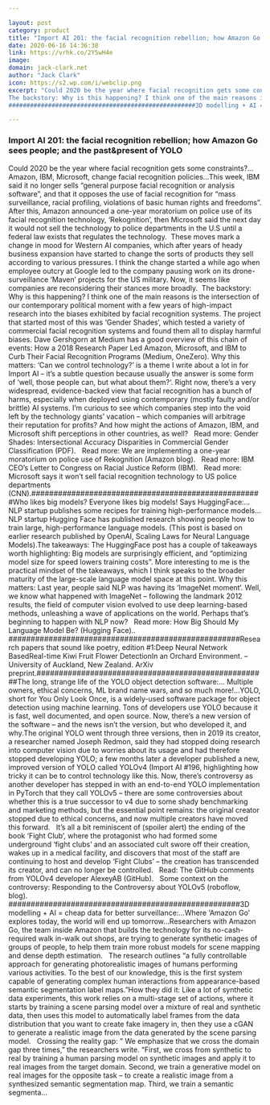 ```yaml
---

layout: post
category: product
title: "Import AI 201: the facial recognition rebellion; how Amazon Go sees people; and the past&amp;present of YOLO"
date: 2020-06-16 14:36:38
link: https://vrhk.co/2Y5wH4e
image: 
domain: jack-clark.net
author: "Jack Clark"
icon: https://s2.wp.com/i/webclip.png
excerpt: "Could 2020 be the year where facial recognition gets some constraints?&hellip;Amazon, IBM, Microsoft, change facial recognition policies&hellip;This week, IBM said it no longer sells &ldquo;general purpose facial recognition or analysis software&rdquo;, and that it opposes the use of facial recognition for &ldquo;mass surveillance, racial profiling, violations of basic human rights and freedoms&rdquo;. After this, Amazon announced a one-year moratorium on police use of its facial recognition technology, &lsquo;Rekognition&rsquo;, then Microsoft said the next day it would not sell the technology to police departments in the U.S until a federal law exists that regulates the technology.&nbsp; These moves mark a change in mood for Western AI companies, which after years of heady business expansion have started to change the sorts of products they sell according to various pressures. I think the change started a while ago when employee outcry at Google led to the company pausing work on its drone-surveillance &lsquo;Maven&rsquo; projects for the US military. Now, it seems like companies are reconsidering their stances more broadly.&nbsp;
The backstory: Why is this happening? I think one of the main reasons is the intersection of our contemporary political moment with a few years of high-impact research into the biases exhibited by facial recognition systems. The project that started most of this was &lsquo;Gender Shades&lsquo;, which tested a variety of commercial facial recognition systems and found them all to display harmful biases. Dave Gershgorn at Medium has a good overview of this chain of events: How a 2018 Research Paper Led Amazon, Microsoft, and IBM to Curb Their Facial Recognition Programs (Medium, OneZero). Why this matters: &lsquo;Can we control technology?&rsquo; is a theme I write about a lot in for Import AI &ndash; it&rsquo;s a subtle question because usually the answer is some form of &lsquo;well, those people can, but what about them?&lsquo;. Right now, there&rsquo;s a very widespread, evidence-backed view that facial recognition has a bunch of harms, especially when deployed using contemporary (mostly faulty and/or brittle) AI systems. I&rsquo;m curious to see which companies step into the void left by the technology giants&rsquo; vacation &ndash; which companies will arbitrage their reputation for profits? And how might the actions of Amazon, IBM, and Microsoft shift perceptions in other countries, as well? &nbsp; Read more: Gender Shades: Intersectional Accuracy Disparities in Commercial Gender Classification (PDF). &nbsp; Read more: We are implementing a one-year moratorium on police use of Rekognition (Amazon blog). &nbsp; Read more: IBM CEO&rsquo;s Letter to Congress on Racial Justice Reform (IBM). &nbsp; Read more: Microsoft says it won&rsquo;t sell facial recognition technology to US police departments (CNN).####################################################Who likes big models? Everyone likes big models! Says HuggingFace:&hellip;NLP startup publishes some recipes for training high-performance models&hellip;NLP startup Hugging Face has published research showing people how to train large, high-performance language models. (This post is based on earlier research published by OpenAI, Scaling Laws for Neural Language Models).The takeaways: The HuggingFace post has a couple of takeaways worth highlighting: Big models are surprisingly efficient, and &ldquo;optimizing model size for speed lowers training costs&rdquo;. More interesting to me is the practical mindset of the takeaways, which I think speaks to the broader maturity of the large-scale language model space at this point. Why this matters: Last year, people said NLP was having its &lsquo;ImageNet moment&lsquo;. Well, we know what happened with ImageNet &ndash; following the landmark 2012 results, the field of computer vision evolved to use deep learning-based methods, unleashing a wave of applications on the world. Perhaps that&rsquo;s beginning to happen with NLP now? &nbsp; Read more: How Big Should My Language Model Be? (Hugging Face).. ####################################################Research papers that sound like poetry, edition #1:Deep Neural Network BasedReal-time Kiwi Fruit Flower DetectionIn an Orchard Environment. &ndash; University of Auckland, New Zealand. ArXiv preprint.####################################################The long, strange life of the YOLO object detection software:&hellip; Multiple owners, ethical concerns, ML brand name wars, and so much more!&hellip;YOLO, short for You Only Look Once, is a widely-used software package for object detection using machine learning. Tons of developers use YOLO because it is fast, well documented, and open source. Now, there&rsquo;s a new version of the software &ndash; and the news isn&rsquo;t the version, but who developed it, and why.The original YOLO went through three versions, then in 2019 its creator, a researcher named Joseph Redmon, said they had stopped doing research into computer vision due to worries about its usage and had therefore stopped developing YOLO; a few months later a developer published a new, improved version of YOLO called YOLOv4 (Import AI #196, highlighting how tricky it can be to control technology like this. Now, there&rsquo;s controversy as another developer has stepped in with an end-to-end YOLO implementation in PyTorch that they call YOLOv5 &ndash; there are some controversies about whether this is a true successor to v4 due to some shady benchmarking and marketing methods, but the essential point remains: the original creator stopped due to ethical concerns, and now multiple creators have moved this forward.  &nbsp; It&rsquo;s all a bit reminiscent of (spoiler alert) the ending of the book &lsquo;Fight Club&rsquo;, where the protagonist who had formed some underground &lsquo;fight clubs&rsquo; and an associated cult swore off their creation, wakes up in a medical facility, and discovers that most of the staff are continuing to host and develop &lsquo;Fight Clubs&rsquo; &ndash; the creation has transcended its creator, and can no longer be controlled.  &nbsp; Read: The GitHub comments from YOLOv4 developer AlexeyAB (GitHub). &nbsp; Some context on the controversy: Responding to the Controversy about YOLOv5 (roboflow, blog).&nbsp;
####################################################3D modelling + AI = cheap data for better surveillance:&hellip;Where &lsquo;Amazon Go&rsquo; explores today, the world will end up tomorrow&hellip;Researchers with Amazon Go, the team inside Amazon that builds the technology for its no-cash-required walk in-walk out shops, are trying to generate synthetic images of groups of people, to help them train more robust models for scene mapping and dense depth estimation.  &nbsp; The research outlines &ldquo;a fully controllable approach for generating photorealistic images of humans performing various activities. To the best of our knowledge, this is the first system capable of generating complex human interactions from appearance-based semantic segmentation label maps.&rdquo;How they did it: Like a lot of synthetic data experiments, this work relies on a multi-stage set of actions, where it starts by training a scene parsing model over a mixture of real and synthetic data, then uses this model to automatically label frames from the data distribution that you want to create fake imagery in, then they use a cGAN to generate a realistic image from the data generated by the scene parsing model.  &nbsp; Crossing the reality gap: &rdquo; We emphasize that we cross the domain gap three times,&rdquo; the researchers write. &ldquo;First, we cross from synthetic to real by training a human parsing model on synthetic images and apply it to real images from the target domain. Second, we train a generative model on real images for the opposite task &ndash; to create a realistic image from a synthesized semantic segmentation map. Third, we train a semantic segmenta…"

---
```


### Import AI 201: the facial recognition rebellion; how Amazon Go sees people; and the past&amp;present of YOLO

Could 2020 be the year where facial recognition gets some constraints?&hellip;Amazon, IBM, Microsoft, change facial recognition policies&hellip;This week, IBM said it no longer sells &ldquo;general purpose facial recognition or analysis software&rdquo;, and that it opposes the use of facial recognition for &ldquo;mass surveillance, racial profiling, violations of basic human rights and freedoms&rdquo;. After this, Amazon announced a one-year moratorium on police use of its facial recognition technology, &lsquo;Rekognition&rsquo;, then Microsoft said the next day it would not sell the technology to police departments in the U.S until a federal law exists that regulates the technology.&nbsp; These moves mark a change in mood for Western AI companies, which after years of heady business expansion have started to change the sorts of products they sell according to various pressures. I think the change started a while ago when employee outcry at Google led to the company pausing work on its drone-surveillance &lsquo;Maven&rsquo; projects for the US military. Now, it seems like companies are reconsidering their stances more broadly.&nbsp;
The backstory: Why is this happening? I think one of the main reasons is the intersection of our contemporary political moment with a few years of high-impact research into the biases exhibited by facial recognition systems. The project that started most of this was &lsquo;Gender Shades&lsquo;, which tested a variety of commercial facial recognition systems and found them all to display harmful biases. Dave Gershgorn at Medium has a good overview of this chain of events: How a 2018 Research Paper Led Amazon, Microsoft, and IBM to Curb Their Facial Recognition Programs (Medium, OneZero). Why this matters: &lsquo;Can we control technology?&rsquo; is a theme I write about a lot in for Import AI &ndash; it&rsquo;s a subtle question because usually the answer is some form of &lsquo;well, those people can, but what about them?&lsquo;. Right now, there&rsquo;s a very widespread, evidence-backed view that facial recognition has a bunch of harms, especially when deployed using contemporary (mostly faulty and/or brittle) AI systems. I&rsquo;m curious to see which companies step into the void left by the technology giants&rsquo; vacation &ndash; which companies will arbitrage their reputation for profits? And how might the actions of Amazon, IBM, and Microsoft shift perceptions in other countries, as well? &nbsp; Read more: Gender Shades: Intersectional Accuracy Disparities in Commercial Gender Classification (PDF). &nbsp; Read more: We are implementing a one-year moratorium on police use of Rekognition (Amazon blog). &nbsp; Read more: IBM CEO&rsquo;s Letter to Congress on Racial Justice Reform (IBM). &nbsp; Read more: Microsoft says it won&rsquo;t sell facial recognition technology to US police departments (CNN).####################################################Who likes big models? Everyone likes big models! Says HuggingFace:&hellip;NLP startup publishes some recipes for training high-performance models&hellip;NLP startup Hugging Face has published research showing people how to train large, high-performance language models. (This post is based on earlier research published by OpenAI, Scaling Laws for Neural Language Models).The takeaways: The HuggingFace post has a couple of takeaways worth highlighting: Big models are surprisingly efficient, and &ldquo;optimizing model size for speed lowers training costs&rdquo;. More interesting to me is the practical mindset of the takeaways, which I think speaks to the broader maturity of the large-scale language model space at this point. Why this matters: Last year, people said NLP was having its &lsquo;ImageNet moment&lsquo;. Well, we know what happened with ImageNet &ndash; following the landmark 2012 results, the field of computer vision evolved to use deep learning-based methods, unleashing a wave of applications on the world. Perhaps that&rsquo;s beginning to happen with NLP now? &nbsp; Read more: How Big Should My Language Model Be? (Hugging Face).. ####################################################Research papers that sound like poetry, edition #1:Deep Neural Network BasedReal-time Kiwi Fruit Flower DetectionIn an Orchard Environment. &ndash; University of Auckland, New Zealand. ArXiv preprint.####################################################The long, strange life of the YOLO object detection software:&hellip; Multiple owners, ethical concerns, ML brand name wars, and so much more!&hellip;YOLO, short for You Only Look Once, is a widely-used software package for object detection using machine learning. Tons of developers use YOLO because it is fast, well documented, and open source. Now, there&rsquo;s a new version of the software &ndash; and the news isn&rsquo;t the version, but who developed it, and why.The original YOLO went through three versions, then in 2019 its creator, a researcher named Joseph Redmon, said they had stopped doing research into computer vision due to worries about its usage and had therefore stopped developing YOLO; a few months later a developer published a new, improved version of YOLO called YOLOv4 (Import AI #196, highlighting how tricky it can be to control technology like this. Now, there&rsquo;s controversy as another developer has stepped in with an end-to-end YOLO implementation in PyTorch that they call YOLOv5 &ndash; there are some controversies about whether this is a true successor to v4 due to some shady benchmarking and marketing methods, but the essential point remains: the original creator stopped due to ethical concerns, and now multiple creators have moved this forward.  &nbsp; It&rsquo;s all a bit reminiscent of (spoiler alert) the ending of the book &lsquo;Fight Club&rsquo;, where the protagonist who had formed some underground &lsquo;fight clubs&rsquo; and an associated cult swore off their creation, wakes up in a medical facility, and discovers that most of the staff are continuing to host and develop &lsquo;Fight Clubs&rsquo; &ndash; the creation has transcended its creator, and can no longer be controlled.  &nbsp; Read: The GitHub comments from YOLOv4 developer AlexeyAB (GitHub). &nbsp; Some context on the controversy: Responding to the Controversy about YOLOv5 (roboflow, blog).&nbsp;
####################################################3D modelling + AI = cheap data for better surveillance:&hellip;Where &lsquo;Amazon Go&rsquo; explores today, the world will end up tomorrow&hellip;Researchers with Amazon Go, the team inside Amazon that builds the technology for its no-cash-required walk in-walk out shops, are trying to generate synthetic images of groups of people, to help them train more robust models for scene mapping and dense depth estimation.  &nbsp; The research outlines &ldquo;a fully controllable approach for generating photorealistic images of humans performing various activities. To the best of our knowledge, this is the first system capable of generating complex human interactions from appearance-based semantic segmentation label maps.&rdquo;How they did it: Like a lot of synthetic data experiments, this work relies on a multi-stage set of actions, where it starts by training a scene parsing model over a mixture of real and synthetic data, then uses this model to automatically label frames from the data distribution that you want to create fake imagery in, then they use a cGAN to generate a realistic image from the data generated by the scene parsing model.  &nbsp; Crossing the reality gap: &rdquo; We emphasize that we cross the domain gap three times,&rdquo; the researchers write. &ldquo;First, we cross from synthetic to real by training a human parsing model on synthetic images and apply it to real images from the target domain. Second, we train a generative model on real images for the opposite task &ndash; to create a realistic image from a synthesized semantic segmentation map. Third, we train a semantic segmenta…